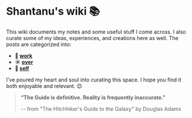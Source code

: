 # Shantanu's wiki 📚

This wiki documents my notes and some useful stuff I come across. I also curate some of my
ideas, experiences, and creations here as well. The posts are categorized into:

- **🌱 [work](work)**
- **☀️ [over](over)**
- **🌺 [self](self)**

I've poured my heart and soul into curating this space. I hope you find it both enjoyable and relevant. 😊

> **“The Guide is definitive. Reality is frequently inaccurate.”**
>
> -- from "The Hitchhiker's Guide to the Galaxy" by Douglas Adams
